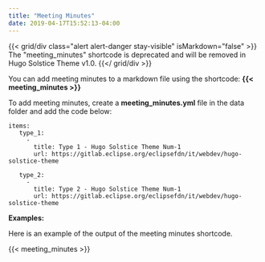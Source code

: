 ```yaml
---
title: "Meeting Minutes"
date: 2019-04-17T15:52:13-04:00
---
```


{{< grid/div class="alert alert-danger stay-visible" isMarkdown="false" >}}
  The "meeting_minutes" shortcode is deprecated and will be removed in Hugo
  Solstice Theme v1.0.
{{</ grid/div >}}

You can add meeting minutes to a markdown file using the shortcode: **{{&lt; meeting_minutes &gt;}}**

To add meeting minutes, create a **meeting_minutes.yml** file in the data folder and add the code below:

~~~~
items:
   type_1:
     -
       title: Type 1 - Hugo Solstice Theme Num-1
       url: https://gitlab.eclipse.org/eclipsefdn/it/webdev/hugo-solstice-theme

   type_2:
     -
       title: Type 2 - Hugo Solstice Theme Num-1
       url: https://gitlab.eclipse.org/eclipsefdn/it/webdev/hugo-solstice-theme
~~~~

**Examples:**

Here is an example of the output of the meeting minutes shortcode.

{{< meeting_minutes >}}
